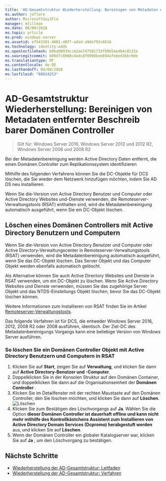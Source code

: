 ```yaml
---
title: 'AD-Gesamtstruktur Wiederherstellung: Bereinigen von Metadaten entfernter DCS'
ms.author: joflore
author: MicrosoftGuyJFlo
manager: mtillman
ms.date: 08/09/2018
ms.topic: article
ms.prod: windows-server
ms.assetid: e7543381-4081-407f-adad-a9de792c6616
ms.technology: identity-adds
ms.openlocfilehash: b9ba00939ccb2ee747501733fb9654edb4c8132e
ms.sourcegitcommit: b00d7c8968c4adc8f699dbee694afe6ed36bc9de
ms.translationtype: MT
ms.contentlocale: de-DE
ms.lasthandoff: 04/08/2020
ms.locfileid: "80824253"
---
```

# <a name="ad-forest-recovery---cleaning-metadata-of-removed-writable-domain-controllers"></a>AD-Gesamtstruktur Wiederherstellung: Bereinigen von Metadaten entfernter Beschreib barer Domänen Controller

>Gilt für: Windows Server 2016, Windows Server 2012 und 2012 R2, Windows Server 2008 und 2008 R2

Bei der Metadatenbereinigung werden Active Directory Daten entfernt, die einen Domänen Controller zum Replikationssystem identifizieren  

Mithilfe des folgenden Verfahrens können Sie die DC-Objekte für DCS löschen, die Sie wieder dem Netzwerk hinzufügen möchten, indem Sie AD DS neu installieren.  
  
Wenn Sie die-Version von Active Directory Benutzer und Computer oder Active Directory Websites und-Dienste verwenden, die Remoteserver-Verwaltungstools (RSAT) enthalten sind, wird die Metadatenbereinigung automatisch ausgeführt, wenn Sie ein DC-Objekt löschen.  

## <a name="deleting-a-domain-controller-using-active-directory-users-and-computers"></a>Löschen eines Domänen Controllers mit Active Directory Benutzern und Computern

Wenn Sie die-Version von Active Directory Benutzer und Computer oder Active Directory-Verwaltungscenter in Remoteserver-Verwaltungstools (RSAT) verwenden, wird die Metadatenbereinigung automatisch ausgeführt, wenn Sie das DC-Objekt löschen. Das Server Objekt und das Computer Objekt werden ebenfalls automatisch gelöscht.  

Als Alternative können Sie auch Active Directory Websites und Dienste in RSAT verwenden, um ein DC-Objekt zu löschen. Wenn Sie Active Directory Websites und Dienste verwenden, müssen Sie das zugehörige Server Objekt und das NTDS-Einstellungs Objekt löschen, bevor Sie das DC-Objekt löschen können.  

Weitere Informationen zum Installieren von RSAT finden Sie im Artikel [Remoteserver-Verwaltungstools](https://docs.microsoft.com/windows-server/remote/remote-server-administration-tools).
  
Das folgende Verfahren ist für DCS, die entweder Windows Server 2016, 2012, 2008 R2 oder 2008 ausführen, identisch. Der Ziel-DC des Metadatenbereinigungs Vorgangs kann eine beliebige Version von Windows Server ausführen.  
  
### <a name="to-delete-a-domain-controller-object-using-active-directory-users-and-computers-in-rsat"></a>So löschen Sie ein Domänen Controller Objekt mit Active Directory Benutzern und Computern in RSAT  
  
1. Klicken Sie auf **Start**, zeigen Sie auf **Verwaltung**, und klicken Sie dann auf **Active Directory-Benutzer und -Computer**.  
2. Doppelklicken Sie in der Konsolen Struktur auf den Domänen Container, und doppelklicken Sie dann auf die Organisationseinheit der **Domänen Controller** .  
3. Klicken Sie im Detailfenster mit der rechten Maustaste auf den Domänen Controller, den Sie löschen möchten, und klicken Sie dann auf **Löschen**.
   ![Löschen](media/AD-Forest-Recovery-Cleaning-Metadata/delete1.png) 
4. Klicken Sie zum Bestätigen des Löschvorgangs auf **Ja**. Wählen Sie die Option **dieser Domänen Controller ist dauerhaft offline und kann nicht mehr mithilfe des Kontrollkästchens Assistent zum Installieren von Active Directory Domain Services (Dcpromo) herabgestuft werden** aus, und klicken Sie auf **Löschen**.  
5. Wenn der Domänen Controller ein globaler Katalogserver war, klicken Sie auf **Ja** , um den Löschvorgang zu bestätigen.  

## <a name="next-steps"></a>Nächste Schritte

- [Wiederherstellung der AD-Gesamtstruktur: Leitfaden](AD-Forest-Recovery-Guide.md)
- [Wiederherstellung der AD-Gesamtstruktur: Verfahren](AD-Forest-Recovery-Procedures.md)
